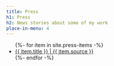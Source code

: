 ```yaml
---
title: Press
h1: Press
h2: News stories about some of my work
place-in-menu: 4
---
```

<ul>
  {%- for item in site.press-items -%}
  <li>
    <a href="{{ item.link }}" target="_blank" rel="noreferrer">{{ item.title }} | {{ item.source }}</a>
  </li>
  {%- endfor -%}
</ul>